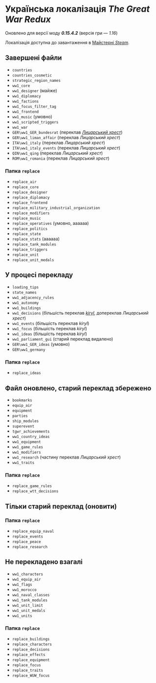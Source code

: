 # Українська локалізація *The Great War Redux*
Оновлено для версії моду ***0.15.4.2*** (версія гри&nbsp;— *1.16*)

Локалізація доступна до завантаження в [Майстерні *Steam*](https://steamcommunity.com/workshop/filedetails/?id=2880535545).

## Завершені файли
+ `countries`
+ `countries_cosmetic`
+ `strategic_region_names`
+ `ww1_core`
+ `ww1_designer` (майже)
+ `ww1_diplomacy`
+ `ww1_factions`
+ `ww1_focus_filter_tag`
+ `ww1_frontend`
+ `ww1_music` (умовно)
+ `ww1_scripted_triggers`
+ `ww1_war`
+ `GER\ww1_GER_bundesrat` (переклав [*Лицарський хрест*](https://steamcommunity.com/profiles/76561199017049555))
+ `GER\ww1_liman_affair` (переклав *Лицарський хрест*)
+ `ITA\ww1_italy` (переклав *Лицарський хрест*)
+ `ITA\ww1_italy_events` (переклав *Лицарський хрест*)
+ `QIN\ww1_qing` (переклав *Лицарський хрест*)
+ `ROM\ww1_romania` (переклав *Лицарський хрест*)

### Папка `replace`
+ `replace_air`
+ `replace_core`
+ `replace_designer`
+ `replace_diplomacy`
+ `replace_frontend`
+ `replace_military_industrial_organization`
+ `replace_modifiers`
+ `replace_music`
+ `replace_operatives` (умовно, аааааа)
+ `replace_politics`
+ `replace_state`
+ `replace_stats` (аааааа)
+ `replace_tank_modules`
+ `replace_triggers`
+ `replace_unit`
+ `replace_unit_medals`

## У процесі перекладу
+ `loading_tips`
+ `state_names`
+ `ww1_adjacency_rules`
+ `ww1_autonomy`
+ `ww1_buildings`
+ `ww1_decisions` (більшість переклав [*kiryl*](https://steamcommunity.com/profiles/76561199575098265), допереклав *Лицарський хрест*)
+ `ww1_events` (більшість переклав *kiryl*)
+ `ww1_focus` (більшість переклав *kiryl*)
+ `ww1_ideas` (більшість переклав *kiryl*)
+ `ww1_parliament_gui` (старий переклад видалено)
+ `GER\ww1_GER_ideas` (умовно)
+ `GER\ww1_germany`

### Папка `replace`
+ `replace_ideas`

## Файл оновлено, старий переклад збережено
+ `bookmarks`
+ `equip_air`
+ `equipment`
+ `parties`
+ `ship_modules`
+ `superevent`
+ `tgwr_achievements`
+ `ww1_country_ideas`
+ `ww1_equipment`
+ `ww1_game_rules`
+ `ww1_modifiers`
+ `ww1_research` (частину переклав *Лицарський хрест*)
+ `ww1_traits`

### Папка `replace`
+ `replace_game_rules`
+ `replace_wtt_decisions`

## Тільки старий переклад (оновити)
### Папка `replace`
+ `replace_equip_naval`
+ `replace_events`
+ `replace_peace`
+ `replace_research`

## Не перекладено взагалі
+ `ww1_characters`
+ `ww1_equip_air`
+ `ww1_flags`
+ `ww1_morocco`
+ `ww1_naval_classes`
+ `ww1_tank_modules`
+ `ww1_unit_limit`
+ `ww1_unit_medals`
+ `ww1_units`

### Папка `replace`
+ `replace_buildings`
+ `replace_characters`
+ `replace_decisions`
+ `replace_effects`
+ `replace_equipment`
+ `replace_focus`
+ `replace_traits`
+ `replace_WUW_focus`